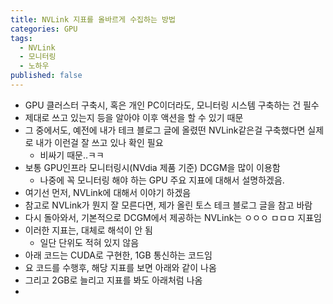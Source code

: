 ```yaml
---
title: NVLink 지표를 올바르게 수집하는 방법
categories: GPU
tags:
  - NVLink
  - 모니터링
  - 노하우
published: false
---
```


- GPU 클러스터 구축시, 혹은 개인 PC이더라도, 모니터링 시스템 구축하는 건 필수
- 제대로 쓰고 있는지 등을 알아야 이후 액션을 할 수 있기 때문
- 그 중에서도, 예전에 내가 테크 블로그 글에 올렸떤 NVLink같은걸 구축했다면 실제로 내가 이런걸 잘 쓰고 있나 확인 필요
	- 비싸기 때문..ㅋㅋ
- 보통 GPU인프라 모니터링시(NVdia 제품 기준) DCGM을 많이 이용함
	- 나중에 꼭 모니터링 해야 하는 GPU 주요 지표에 대해서 설명하겠음.
- 여기선 먼저, NVLink에 대해서 이야기 하겠음
- 참고로 NVLink가 뭔지 잘 모른다면, 제가 올린 토스 테크 블로그 글을 참고 바람
- 다시 돌아와서, 기본적으로 DCGM에서 제공하는 NVLink는 ㅇㅇㅇ ㅁㅁㅁ 지표임
- 이러한 지표는, 대체로 해석이 안 됨
	- 일단 단위도 적혀 있지 않음
- 아래 코드는 CUDA로 구현한, 1GB 통신하는 코드임
- 요 코드를 수행후, 해당 지표를 보면 아래와 같이 나옴
- 그리고 2GB로 늘리고 지표를 봐도 아래처럼 나옴
- 